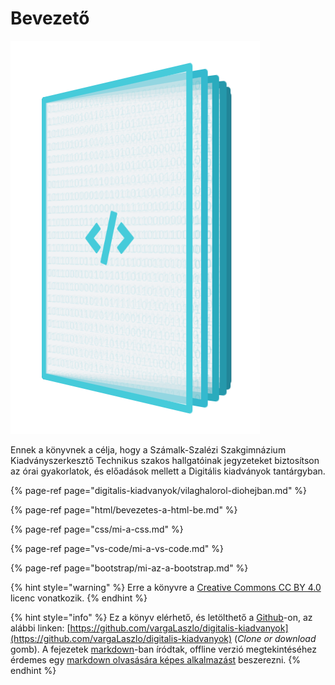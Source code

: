 # Bevezető

![](.gitbook/assets/digipub.png)

Ennek a könyvnek a célja, hogy a Számalk-Szalézi Szakgimnázium Kiadványszerkesztő Technikus szakos hallgatóinak jegyzeteket biztosítson az órai gyakorlatok, és előadások mellett a Digitális kiadványok tantárgyban.

{% page-ref page="digitalis-kiadvanyok/vilaghalorol-diohejban.md" %}

{% page-ref page="html/bevezetes-a-html-be.md" %}

{% page-ref page="css/mi-a-css.md" %}

{% page-ref page="vs-code/mi-a-vs-code.md" %}

{% page-ref page="bootstrap/mi-az-a-bootstrap.md" %}

{% hint style="warning" %}
Erre a könyvre a [Creative Commons CC BY 4.0](https://creativecommons.org/licenses/by/4.0/deed.hu) licenc vonatkozik.
{% endhint %}

{% hint style="info" %}
Ez a könyv elérhető, és letölthető a [Github](https://github.io)-on, az alábbi linken: [https://github.com/vargaLaszlo/digitalis-kiadvanyok](https://github.com/vargaLaszlo/digitalis-kiadvanyok) \(_Clone or download_ gomb\). A fejezetek [markdown](https://daringfireball.net/projects/markdown/)-ban íródtak, offline verzió megtekintéséhez érdemes egy [markdown olvasására képes alkalmazást](fueggelek/markdown-szerkesztok-olvasok.md) beszerezni.
{% endhint %}



